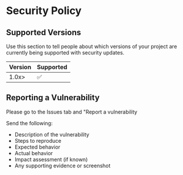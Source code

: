 # Security Policy

## Supported Versions

Use this section to tell people about which versions of your project are
currently being supported with security updates.

| Version | Supported          |
| ------- | ------------------ |
| 1.0x>   | :white_check_mark: |

## Reporting a Vulnerability

Please go to the Issues tab and "Report a vulnerability

Send the following:
- Description of the vulnerability
- Steps to reproduce
- Expected behavior
- Actual behavior
- Impact assessment (if known)
- Any supporting evidence or screenshot
